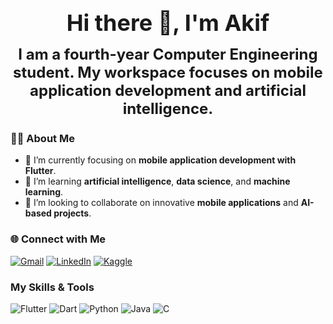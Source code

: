 <p align="center">
  <strong style="font-size: 36px;">Hi there 👋, I'm Akif</strong>
</p>

<p align="center">
  <strong style="font-size: 24px;">I am a fourth-year Computer Engineering student. My workspace focuses on <strong>mobile application development</strong> and <strong>artificial intelligence</strong>.</strong>
</p>



### 👨‍💻 About Me

- 🔭 I’m currently focusing on **mobile application development with Flutter**.  
- 🌱 I’m learning **artificial intelligence**, **data science**, and **machine learning**. 
- 👯 I’m looking to collaborate on innovative **mobile applications** and **AI-based projects**.   


### 🌐 Connect with Me

[![Gmail](https://img.shields.io/badge/-Gmail-D14836?style=flat-square&logo=gmail&logoColor=white)](mailto:akiffkaraakif217@gmail.com)
[![LinkedIn](https://img.shields.io/badge/-LinkedIn-blue?style=flat-square&logo=linkedin&logoColor=white)](https://www.linkedin.com/in/mehmet-akif-karaa)
[![Kaggle](https://img.shields.io/badge/-Kaggle-20BEFF?style=flat-square&logo=kaggle&logoColor=white)](https://www.kaggle.com/akifkara217)


### My Skills & Tools

![Flutter](https://img.shields.io/badge/Flutter-02569B?style=flat-square&logo=flutter&logoColor=white)
![Dart](https://img.shields.io/badge/Dart-0175C2?style=flat-square&logo=dart&logoColor=white)
![Python](https://img.shields.io/badge/Python-3776AB?style=flat-square&logo=python&logoColor=white)
![Java](https://img.shields.io/badge/Java-007396?style=flat-square&logo=java&logoColor=white)
![C](https://img.shields.io/badge/C-A8B9CC?style=flat-square&logo=c&logoColor=black)




<!--
**akifkara217/akifkara217** is a ✨ _special_ ✨ repository because its `README.md` (this file) appears on your GitHub profile.

Here are some ideas to get you started:

- 🔭 I’m currently working on ...
- 🌱 I’m currently learning ...
- 👯 I’m looking to collaborate on ...
- 🤔 I’m looking for help with ...
- 💬 Ask me about ...
- 📫 How to reach me: ...
- 😄 Pronouns: ...
- ⚡ Fun fact: ...
-->
